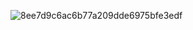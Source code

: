 ![8ee7d9c6ac6b77a209dde6975bfe3edf](https://github.com/user-attachments/assets/3e7dff58-e1cc-4164-a2b7-130d73369a8f)
